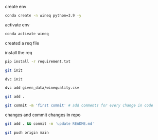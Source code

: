create env

```bash
conda create -n wineq python=3.9 -y
```

activate env
```bash
conda activate wineq
```

created a req file

install the req


```bash
pip install -r requirement.txt
```
```bash
git init
```


```bash
dvc init
```

```bash
dvc add given_data/winequality.csv
```
```bash
git add .
```
```bash
git commit -m 'first commit' # add comments for every change in code
```

changes and commit changes in repo
```bash
git add . && commit -m 'update README.md'
```

```bash
git push origin main
```